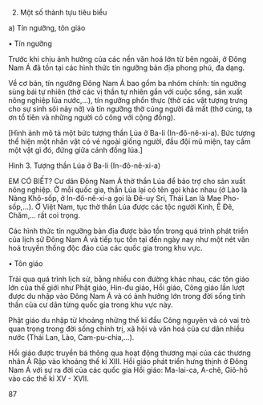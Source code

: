 2. Một số thành tựu tiêu biểu

a) Tín ngưỡng, tôn giáo

• Tín ngưỡng

Trước khi chịu ảnh hưởng của các nền văn hoá lớn từ bên ngoài, ở Đông Nam Á đã tồn tại các hình thức tín ngưỡng bản địa phong phú, đa dạng.

Về cơ bản, tín ngưỡng Đông Nam Á bao gồm ba nhóm chính: tín ngưỡng sùng bái tự nhiên (thờ các vị thần tự nhiên gắn với cuộc sống, sản xuất nông nghiệp lúa nước,...), tín ngưỡng phồn thực (thờ các vật tượng trưng cho sự sinh sôi nảy nở) và tín ngưỡng thờ cúng người đã mất (thờ cúng, tạ ơn tổ tiên và những người có công với cộng đồng).

[Hình ảnh mô tả một bức tượng thần Lúa ở Ba-li (In-đô-nê-xi-a). Bức tượng thể hiện một nhân vật có vẻ ngoài giống người, đầu đội mũ miện, tay cầm một vật gì đó, đứng giữa cánh đồng lúa.]

Hình 3. Tượng thần Lúa ở Ba-li (In-đô-nê-xi-a)

EM CÓ BIẾT?
Cư dân Đông Nam Á thờ thần Lúa để bảo trợ cho sản xuất nông nghiệp. Ở mỗi quốc gia, thần Lúa lại có tên gọi khác nhau (ở Lào là Nàng Khô-sốp, ở In-đô-nê-xi-a gọi là Đê-uy Sri, Thái Lan là Mae Pho-sốp,...). Ở Việt Nam, tục thờ thần Lúa được các tộc người Kinh, Ê Đê, Chăm,... rất coi trọng.

Các hình thức tín ngưỡng bản địa được bảo tồn trong quá trình phát triển của lịch sử Đông Nam Á và tiếp tục tồn tại đến ngày nay như một nét văn hoá truyền thống độc đáo của các quốc gia trong khu vực.

• Tôn giáo

Trải qua quá trình lịch sử, bằng nhiều con đường khác nhau, các tôn giáo lớn của thế giới như Phật giáo, Hin-đu giáo, Hồi giáo, Công giáo lần lượt được du nhập vào Đông Nam Á và có ảnh hưởng lớn trong đời sống tinh thần của cư dân từng quốc gia trong khu vực này.

Phật giáo du nhập từ khoảng những thế kỉ đầu Công nguyên và có vai trò quan trọng trong đời sống chính trị, xã hội và văn hoá của cư dân nhiều nước (Thái Lan, Lào, Cam-pu-chia,...).

Hồi giáo được truyền bá thông qua hoạt động thương mại của các thương nhân Ả Rập vào khoảng thế kỉ XIII. Hồi giáo phát triển hưng thịnh ở Đông Nam Á với sự ra đời của các quốc gia Hồi giáo: Ma-lai-ca, A-chê, Giô-hô vào các thế kỉ XV - XVII.

87